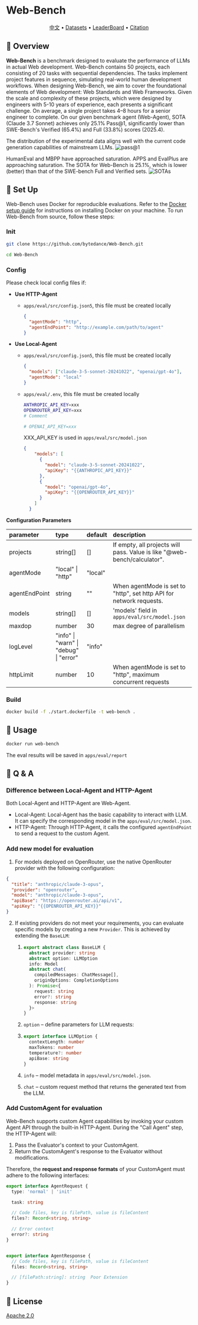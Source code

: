 # Web-Bench


<p align="center">
    <a href="./README.zh_CN.md">中文</a> •
    <a href="https://huggingface.co/datasets/bytedance-research/Web-Bench">Datasets</a> •
    <a href="">LeaderBoard</a> •
    <a href="#-citation">Citation</a>
</p>



## 📖 Overview

**Web-Bench** is a benchmark designed to evaluate the performance of LLMs in actual Web development. Web-Bench contains 50 projects, each consisting of 20 tasks with sequential dependencies. The tasks implement project features in sequence, simulating real-world human development workflows. When designing Web-Bench, we aim to cover the foundational elements of Web development: Web Standards and Web Frameworks. Given the scale and complexity of these projects, which were designed by engineers with 5-10 years of experience, each presents a significant challenge. On average, a single project takes 4–8 hours for a senior engineer to complete. On our given benchmark agent (Web-Agent), SOTA (Claude 3.7 Sonnet) achieves only 25.1\% Pass@1, significantly lower than SWE-Bench's Verified (65.4\%) and Full (33.8\%) scores (2025.4). 

The distribution of the experimental data aligns well with the current code generation capabilities of mainstream LLMs.
![pass@1](./docs/assets/pass-1.png)

HumanEval and MBPP have approached saturation. APPS and EvalPlus are approaching saturation. The SOTA for Web-Bench is 25.1\%, which is lower (better) than that of the SWE-bench Full and Verified sets.
![SOTAs](./docs/assets/sotas.png)

## 🚀 Set Up

Web-Bench uses Docker for reproducible evaluations. Refer to the [Docker setup guide](https://docs.docker.com/engine/install/) for instructions on installing Docker on your machine. To run Web-Bench from source, follow these steps:

### Init

```Bash
git clone https://github.com/bytedance/Web-Bench.git

cd Web-Bench
```

### Config

Please check local config files if:

- **Use HTTP-Agent**

  - ` apps/eval/src/config.json5 `, this file must be created locally

    ```json
    {
      "agentMode": "http",
      "agentEndPoint": "http://example.com/path/to/agent"
    }
    ```

- **Use Local-Agent**

  - `apps/eval/src/config.json5`, this file must be created locally

    ```json
    {
      "models": ["claude-3-5-sonnet-20241022", "openai/gpt-4o"],
      "agentMode": "local"
    }
    ```

  - `apps/eval/.env`, this file must be created locally

    ```bash
    ANTHROPIC_API_KEY=xxx
    OPENROUTER_API_KEY=xxx
    # Comment
  
    # OPENAI_API_KEY=xxx
  
    ```
  
    XXX_API_KEY is used in `apps/eval/src/model.json`
  
    ```json
    {
        "models": [
          {
            "model": "claude-3-5-sonnet-20241022",
            "apiKey": "{{ANTHROPIC_API_KEY}}"
          },
          {
            "model": "openai/gpt-4o",
            "apiKey": "{{OPENROUTER_API_KEY}}"
          }
        ]
      }
    ```
  

**Configuration Parameters**

| parameter     | type                                   | default | description                                                  |
| :------------ | :------------------------------------- | :------ | :----------------------------------------------------------- |
| projects      | string[]                               | []      | If empty, all projects will pass.  Value is like "@web-bench/calculator". |
| agentMode     | "local" \| "http"                      | "local" |                                                              |
| agentEndPoint | string                                 | ""      | When agentMode is set to "http", set http API for network requests. |
| models        | string[]                               | []      | 'models' field  in `apps/eval/src/model.json`                |
| maxdop        | number                                 | 30      | max degree of parallelism                                    |
| logLevel      | "info" \| "warn" \| "debug" \| "error" | "info"  |                                                              |
| httpLimit     | number                                 | 10      | When agentMode is set to "http", maximum concurrent requests |

### Build

```bash
docker build -f ./start.dockerfile -t web-bench .
```

## 📘 Usage

```bash
docker run web-bench
```

The eval results will be saved in `apps/eval/report`

## **📌** Q & A

### Difference between Local-Agent and HTTP-Agent

Both Local-Agent and HTTP-Agent are Web-Agent.

- Local-Agent: Local-Agent has the basic capability to interact with LLM. It can specify the corresponding model in the `apps/eval/src/model.json`.
- HTTP-Agent: Through HTTP-Agent, it calls the configured `agentEndPoint` to send a request to the custom Agent.

### Add new model for evaluation

1. For models deployed on OpenRouter, use the native OpenRouter provider with the following configuration:

```json
{
  "title": "anthropic/claude-3-opus",
  "provider": "openrouter",
  "model": "anthropic/claude-3-opus",
  "apiBase": "https://openrouter.ai/api/v1",
  "apiKey": "{{OPENROUTER_API_KEY}}"
}
```

2. If existing providers do not meet your requirements, you can evaluate specific models by creating a new `Provider`. This is achieved by extending the `BaseLLM`:

   1. ```typescript
      export abstract class BaseLLM {
        abstract provider: string
        abstract option: LLMOption
        info: Model
        abstract chat(
          compiledMessages: ChatMessage[],
          originOptions: CompletionOptions
        ): Promise<{
          request: string
          error?: string
          response: string
        }>
      }
      ```

   2. `option` – define parameters for LLM requests:
   3. ```typescript
      export interface LLMOption {
        contextLength: number
        maxTokens: number
        temperature?: number
        apiBase: string
      }
      ```

   4. `info` – model metadata in `apps/eval/src/model.json`.
   5. `chat` – custom request method that returns the generated text from the LLM.

### Add CustomAgent for evaluation

Web-Bench supports custom Agent capabilities by invoking your custom Agent API through the built-in HTTP-Agent. During the "Call Agent" step, the HTTP-Agent will:

1. Pass the Evaluator's context to your CustomAgent.
2. Return the CustomAgent's response to the Evaluator without modifications.

Therefore, the **request and response formats** of your CustomAgent must adhere to the following interfaces:

```typescript
export interface AgentRequest {
  type: 'normal' | 'init'

  task: string

  // Code files, key is filePath, value is fileContent
  files?: Record<string, string>

  // Error context
  error?: string
}


export interface AgentResponse {
  // Code files, key is filePath, value is fileContent
  files: Record<string, string>

  // [filePath:string]: string  Poor Extension
}
```

## **📄** License

[Apache 2.0](./LICENSE.md)
